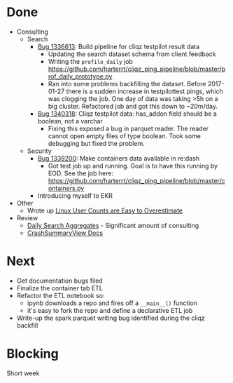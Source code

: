 # Done

* Consulting
  * Search 
    * [Bug 1336613](http://bugzil.la/1336613): Build pipeline for cliqz testpilot result data
      * Updating the search dataset schema from client feedback
      * Writing the `profile_daily` job https://github.com/harterrt/cliqz_ping_pipeline/blob/master/prof_daily_prototype.py
      * Ran into some problems backfilling the dataset. Before 2017-01-27 there
        is a sudden increase in testpilottest pings, which was clogging the job.
        One day of data was taking >5h on a big cluster. Refactored job and got
        this down to ~20m/day.
    * [Bug 1340318](http://bugzil.la/1340318): Cliqz testpilot data: has_addon field should be a boolean, not a varchar
      * Fixing this exposed a bug in parquet reader. The reader cannot open
        empty files of type boolean. Took some debugging but fixed the problem.
  * Security
    * [Bug 1339200](http://bugzil.la/1339200): Make containers data available in re:dash
      * Got test job up and running. Goal is to have this running by EOD.
        See the job here: https://github.com/harterrt/cliqz_ping_pipeline/blob/master/containers.py
    * Introducing myself to EKR
* Other
  * Wrote up [Linux User Counts are Easy to Overestimate](http://reports.telemetry.mozilla.org/post/projects/os_churn_md.kp)
* Review
  * [Daily Search Aggregates](https://github.com/mozilla/mozilla-reports/pull/23#event-963268736) - Significant amount of consulting
  * [CrashSummaryView Docs](https://github.com/mozilla/telemetry-batch-view/pull/173#event-950189519)

# Next

* Get documentation bugs filed
* Finalize the container tab ETL
* Refactor the ETL notebook so:
  * ipynb downloads a repo and fires off a `__main__()` function
  * it's easy to fork the repo and define a declarative ETL job
* Write-up the spark parquet writing bug identified during the cliqz backfill

# Blocking

Short week
